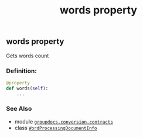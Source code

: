﻿---
title: words property
second_title: GroupDocs.Conversion for Python via .NET API References
description: 
type: docs
weight: 130
url: /python-net/groupdocs.conversion.contracts/wordprocessingdocumentinfo/words/
is_root: false
---

## words property


Gets words count
### Definition:
```python
@property
def words(self):
    ...
```

### See Also
* module [`groupdocs.conversion.contracts`](../../)
* class [`WordProcessingDocumentInfo`](/conversion/python-net/groupdocs.conversion.contracts/wordprocessingdocumentinfo)
